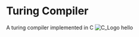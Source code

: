 # Turing Compiler
A turing compiler implemented in C  ![C_Logo](https://github.com/user-attachments/assets/375d941d-ece7-4628-9101-319b57019266)
hello

